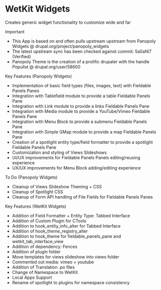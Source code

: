 WetKit Widgets
================
Creates generic widget functionality to customize wide and far

Important
* This App is based on and often pulls upstream upstream from Panopoly Widgets @ drupal.org/project/panopoly_widgets
* The latest upstream sync has been checked against commit: 5a0af47 (Verified)
* Panopoly Theme is the creation of a prolific drupaler with the handle Populist @ drupal.org/user/58600

Key Features (Panopoly Widgets)
* Implementation of basic field types (files, images, text) with Fieldable Panels Panes
* Integration with Tablefield module to provide a table Fieldable Panels Pane
* Integration with Link module to provide a links Fieldable Panels Pane
* Integration with Media module to provide a YouTube/Vimeo Fieldable Panels Pane
* Integration with Menu Block to provide a submenu Fieldable Panels Pane
* Integration with Simple GMap module to provide a map Fieldable Panels Pane
* Creation of a spotlight entity type/field formatter to provide a spotlight Fieldable Panels Pane
* Customization and styling of Views Slideshows
* UI/UX improvements for Fieldable Panels Panels editing/reusing experience
* UX/UX improvements for Menu Block adding/editing experience

To Do (Panopoly Widgets)
* Cleanup of Views Slideshow Theming + CSS
* Cleanup of Spotlight CSS
* Cleanup of Form API handling of File Fields for Fieldable Panels Panes

Key Features (WetKit Widgets)
* Addition of Field Formatter + Entity Type: Tabbed Interface
* Addition of Custom Plugin for CTools
* Addition to hook_entity_info_alter for Tabbed Interface
* Addition of hook_theme_registry_alter
* Addition to hook_theme for fieldable_panels_pane and wetkit_tab_interface_view
* Addition of dependency: Fences
* Addition of plugin folder
* Move templates for views slideshow into views folder
* Commented out media: vimeo + youtube
* Addition of Translation .po files
* Change of Namespace to WetKit
* Local Apps Support
* Rename of spotlight to plugins for namespace consistency







